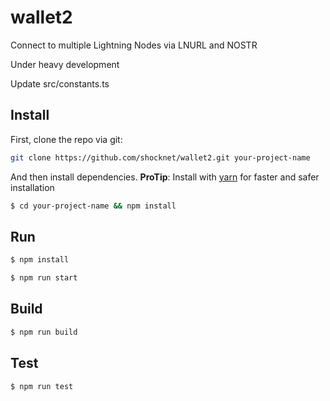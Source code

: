 # wallet2
Connect to multiple Lightning Nodes via LNURL and NOSTR

Under heavy development

Update src/constants.ts

## Install

First, clone the repo via git:

```bash
git clone https://github.com/shocknet/wallet2.git your-project-name
```

And then install dependencies.
**ProTip**: Install with [yarn](https://github.com/yarnpkg/yarn) for faster and safer installation

```bash
$ cd your-project-name && npm install
```

## Run

```bash
$ npm install
```

```bash
$ npm run start
```

## Build

```bash
$ npm run build
```

## Test

```bash
$ npm run test
```
